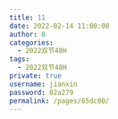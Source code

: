```yaml
---
title: 11
date: 2022-02-14 11:00:00
author: 0
categories: 
  - 2022双节48H
tags: 
  - 2022双节48H
private: true
username: jianxin
password: 02a279
permalink: /pages/65dc00/
---
```


